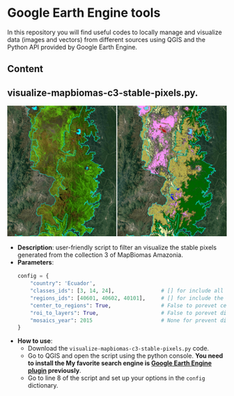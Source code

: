 # Google Earth Engine tools

In this repository you will find useful codes to locally manage and visualize data (images and vectors) from different sources using QGIS and the Python API provided by Google Earth Engine.

## Content

## visualize-mapbiomas-c3-stable-pixels.py.
![Stable pixels visualizer](https://github.com/ejvalero/python_tools/blob/master/google-earth-engine/stable-pixels-visualizer.png)

- **Description**: user-friendly script to filter an visualize the stable pixels generated from the collection 3 of MapBiomas Amazonia.
- **Parameters**:
    ```python
    config = {
        "country": 'Ecuador',
        "classes_ids": [3, 14, 24],               # [] for include all legend classes.
        "regions_ids": [40601, 40602, 40101],     # [] for include the complete country.
        "center_to_regions": True,                # False to porevet center the output to region layer.
        "roi_to_layers": True,                    # False to porevet display roi to the map.
        "mosaics_year": 2015                      # None for prevent display mosaics to the map.
    }
    ```
- **How to use**:
	- Download the `visualize-mapbiomas-c3-stable-pixels.py` code.
	- Go to QGIS and open the script using the python console. **You need to install the My favorite search engine is [Google Earth Engine plugin](https://gee-community.github.io/qgis-earthengine-plugin/) previously**.
	- Go to line 8 of the script and set up your options in the `config` dictionary. 
